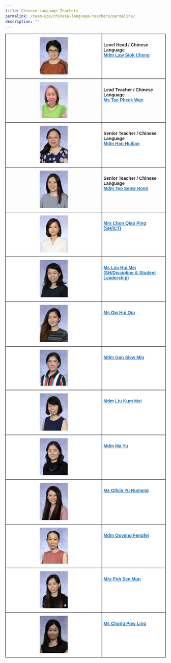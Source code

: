 ```yaml
---
title: Chinese Language Teachers
permalink: /team-ups/chinese-language-teachers/permalink/
description: ""
---
```

<style type="text/css">
.tg  {border-collapse:collapse;border-spacing:0;}
.tg td{border-color:black;border-style:solid;border-width:1px;font-family:Arial, sans-serif;font-size:14px;
  overflow:hidden;padding:10px 5px;word-break:normal;}
.tg th{border-color:black;border-style:solid;border-width:1px;font-family:Arial, sans-serif;font-size:14px;
  font-weight:normal;overflow:hidden;padding:10px 5px;word-break:normal;}
.tg .tg-l2bf{background-color:#FFF;color:#222;font-weight:bold;text-align:left;vertical-align:top}
.tg .tg-a3j2{background-color:#FFF;color:#222;text-align:center;vertical-align:middle}
.tg .tg-gj5f{background-color:;color:#222;text-align:center;vertical-align:middle}
.tg .tg-rs0e{background-color:;color:#222;font-weight:bold;text-align:left;vertical-align:top}
</style>
<table class="tg">
 <thead>
  <tr>
    <td class="tg-a3j2"><img src="/images/Our%20Team%20UPS/Chinese%20Language%20Teachers/mdm%20law%20siok%20cheng.jpg" style="width:30%" alt="Mdm Law Siok Cheng"></td>
    <td class="tg-l2bf"><br><span style="font-weight:bold">Level Head / Chinese Language</span><br><a href="mailto:law_siok_cheng@schools.gov.sg" target="_blank" rel="noopener noreferrer"><span style="text-decoration:underline;color:#1E73BE;background-color:transparent">Mdm Law Siok Cheng</span></a></td>
	</tr>
  <tr>
		<td class="tg-gj5f"><img src="/images/Our%20Team%20UPS/Chinese%20Language%20Teachers/Ms%20Tan%20Pheck%20Wan.png" style="width:30%" alt="Ms Tan Pheck Wan"></td>
    <td class="tg-rs0e"><br><span style="font-weight:bold">Lead Teacher / Chinese Language</span><br><a href="mailto:tan_pheck_wan@schools.gov.sg" target="_blank" rel="noopener noreferrer"><span style="text-decoration:underline;color:#1E73BE;background-color:transparent">Ms Tan Pheck Wan</span></a></td>
	</tr>
	 <tr>
    <td class="tg-a3j2"><img src="/images/Our%20Team%20UPS/Chinese%20Language%20Teachers/mdm%20han%20hui%20lian.jpg" style="width:30%" alt="Mdm Han Hui Lian"></td>
    <td class="tg-l2bf"><br>
			<span style="font-weight:bold">Senior Teacher / Chinese Language</span><br><a href="mailto:han_huilian@schools.gov.sg" target="_blank" rel="noopener noreferrer"><span style="text-decoration:underline;color:#1E73BE;background-color:transparent">Mdm Han Huilian</span></a></td>
  </tr>
	 <tr>
    <td class="tg-gj5f"><img src="/images/Our%20Team%20UPS/Chinese%20Language%20Teachers/mdm%20teo%20seow%20hoon.jpg" style="width:30%" alt="Mdm Teo Seow Hoon"></td>
    <td class="tg-rs0e"><br><span style="font-weight:bold">Senior Teacher / Chinese Language</span><br><a href="mailto:teo_seow_hoon@schools.gov.sg" target="_blank" rel="noopener noreferrer"><span style="text-decoration:underline;color:#1E73BE;background-color:transparent">Mdm Teo Seow Hoon</span></a></td>
  </tr>
	 <tr>
    <td class="tg-a3j2"><img alt="" style="width:30%" src="/images/Our%20Team%20UPS/Chinese%20Language%20Teachers/mrs%20chon%20qiao%20ping.jpg"></td>
    <td class="tg-l2bf"><br><a rel="noopener noreferrer" target="_blank" href="mailto:chong_qiao_ping@schools.gov.sg"><span style="text-decoration:underline;color:#1E73BE;background-color:transparent">Mrs Chon Qiao Ping (SH/ICT)</span></a></td>
  </tr>
	 <tr>
    <td class="tg-a3j2"><img alt="" style="width:30%" src="/images/Our%20Team%20UPS/Chinese%20Language%20Teachers/ms%20lim%20hui%20mei.jpg"></td>
    <td class="tg-l2bf"><br><a rel="noopener noreferrer" target="_blank" href="mailto:hui_mei@schools.gov.sg"><span style="text-decoration:underline;color:#1E73BE;background-color:transparent">Ms Lim Hui Mei (SH/Discipline &amp; Student Leadership)</span></a></td>
  </tr>
   <tr>
    <td class="tg-a3j2"><img alt="" style="width:30%" src="/images/Our%20Team%20UPS/Chinese%20Language%20Teachers/ms%20ow%20hui%20qin.jpg"></td>
    <td class="tg-l2bf"><br><a rel="noopener noreferrer" target="_blank" href="mailto:ow_hui_qin@schools.gov.sg"><span style="text-decoration:underline;color:#1E73BE;background-color:transparent">Ms Ow Hui Qin</span></a></td>
  </tr>
	 <tr>
    <td class="tg-a3j2"><img alt="" style="width:30%" src="/images/Our%20Team%20UPS/Chinese%20Language%20Teachers/Siew%20Min.jpg"></td>
    <td class="tg-l2bf"><br><a rel="noopener noreferrer" target="_blank" href="mailto:Gan_siew_min@schools.gov.sg"><span style="text-decoration:underline;color:#1E73BE;background-color:transparent">Mdm Gan Siew Min</span></a></td>
  </tr>
	 <tr>
    <td class="tg-a3j2"><img alt="" style="width:30%" src="/images/Our%20Team%20UPS/Chinese%20Language%20Teachers/mdm%20liu%20kum%20mei.jpg"></td>
    <td class="tg-l2bf"><br><a rel="noopener noreferrer" target="_blank" href="mailto:liu_kum_mei@schools.gov.sg"><span style="text-decoration:underline;color:#1E73BE;background-color:transparent">Mdm Liu Kum Mei</span></a></td>
  </tr>
	 <tr>
    <td class="tg-a3j2"><img alt="" style="width:30%" src="/images/Our%20Team%20UPS/Chinese%20Language%20Teachers/mdm%20ma%20yu.jpg"></td>
    <td class="tg-l2bf"><br><a rel="noopener noreferrer" target="_blank" href="mailto:ma_yu@schools.gov.sg"><span style="text-decoration:underline;color:#1E73BE;background-color:transparent">Mdm Ma Yu</span></a></td>
  </tr>
	 <tr>
    <td class="tg-a3j2"><img alt="" style="width:30%" src="/images/Our%20Team%20UPS/Chinese%20Language%20Teachers/ms%20olivia%20yu.jpg"></td>
    <td class="tg-l2bf"><br><a rel="noopener noreferrer" target="_blank" href="mailto:olivia_yu_rumeng@schools.gov.sg"><span style="text-decoration:underline;color:#1E73BE;background-color:transparent">Ms Olivia Yu Rumeng</span></a></td>
  </tr>
	 <tr>
    <td class="tg-a3j2"><img alt="" style="width:30%" src="/images/Our%20Team%20UPS/Chinese%20Language%20Teachers/OuYang%20Fengfei.jpg"></td>
    <td class="tg-l2bf"><br><a rel="noopener noreferrer" target="_blank" href="mailto:ouyang_fengfei@schools.gov.sg"><span style="text-decoration:underline;color:#1E73BE;background-color:transparent">Mdm Ouyang Fengfei</span></a></td>
  </tr>
	 <tr>
    <td class="tg-a3j2"><img alt="" style="width:30%" src="/images/Our%20Team%20UPS/Chinese%20Language%20Teachers/mrs%20poh-chew%20see%20mun.jpg"></td>
    <td class="tg-l2bf"><br><a rel="noopener noreferrer" target="_blank" href="mailto:chew_see_mun@schools.gov.sg"><span style="text-decoration:underline;color:#1E73BE;background-color:transparent">Mrs Poh See Mun</span></a></td>
  </tr>
	  <tr>
    <td class="tg-a3j2"><img alt="" style="width:30%" src="/images/Our%20Team%20UPS/Chinese%20Language%20Teachers/Pow%20Ling.jpg"></td>
    <td class="tg-l2bf"><br><a rel="noopener noreferrer" target="_blank" href="mailto:chong_pow_ling@schools.gov.sg"><span style="text-decoration:underline;color:#1E73BE;background-color:transparent">Ms Chong Pow Ling</span></a></td>
  </tr>